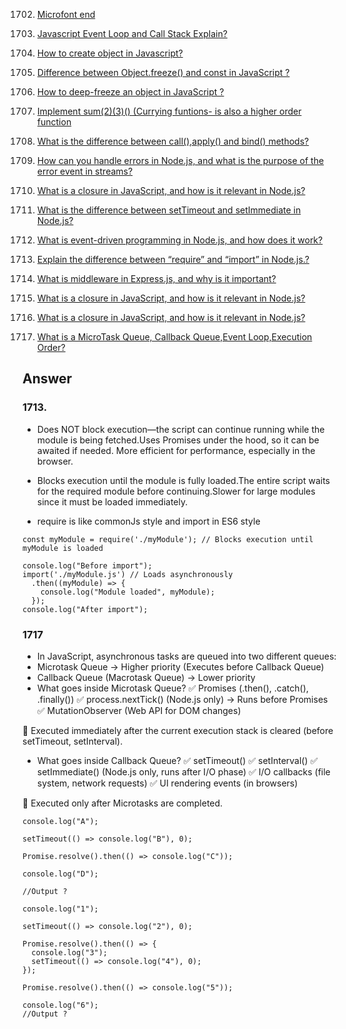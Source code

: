 1702. [Microfont end]()

1703. [Javascript Event Loop and Call Stack Explain?](https://www.knowledgehut.com/blog/web-development/node-js-event-loop)
1704. [How to create object in Javascript?](https://github.com/pracks224/Interview_Prep/blob/main/INTERVIEW_JAVASCRIPT/js_concepts)
1705. [Difference between Object.freeze() and const in JavaScript ?]()
1706. [How to deep-freeze an object in JavaScript ?](https://github.com/pracks224/Interview_Prep/blob/main/deepfreeze.js)
1707. [Implement sum(2)(3)() (Currying funtions- is also a higher order function](https://github.com/pracks224/Interview_Prep/blob/main/deepfreeze.js)
1708. [What is the difference between call(),apply() and bind() methods?](https://github.com/pracks224/Interview_Prep/blob/main/INTERVIEW_JAVASCRIPT/js_concepts)
1709. [How can you handle errors in Node.js, and what is the purpose of the error event in streams?](https://medium.com/@phamtuanchip/top-10-interview-question-for-node-js-senior-developer-c20bb80377a4)
1710. [What is a closure in JavaScript, and how is it relevant in Node.js?](https://medium.com/@phamtuanchip/top-10-interview-question-for-node-js-senior-developer-c20bb80377a4)
1711. [What is the difference between setTimeout and setImmediate in Node.js?](https://medium.com/@phamtuanchip/top-10-interview-question-for-node-js-senior-developer-c20bb80377a4)

1712. [What is event-driven programming in Node.js, and how does it work?](https://medium.com/@phamtuanchip/top-10-interview-question-for-node-js-senior-developer-c20bb80377a4)

1713. [Explain the difference between “require” and “import” in Node.js.?](https://medium.com/@phamtuanchip/top-10-interview-question-for-node-js-senior-developer-c20bb80377a4)

1714. [What is middleware in Express.js, and why is it important?](https://medium.com/@phamtuanchip/top-10-interview-question-for-node-js-senior-developer-c20bb80377a4)

1715. [What is a closure in JavaScript, and how is it relevant in Node.js?](https://medium.com/@phamtuanchip/top-10-interview-question-for-node-js-senior-developer-c20bb80377a4)

1716. [What is a closure in JavaScript, and how is it relevant in Node.js?](https://medium.com/@phamtuanchip/top-10-interview-question-for-node-js-senior-developer-c20bb80377a4)

1717. [What is a MicroTask Queue, Callback Queue,Event Loop,Execution Order?](#Node_Queue)

## Answer

### 1713.

- Does NOT block execution—the script can continue running while the module is being fetched.Uses Promises under the hood, so it can be awaited if needed. More efficient for performance, especially in the browser.

- Blocks execution until the module is fully loaded.The entire script waits for the required module before continuing.Slower for large modules since it must be loaded immediately.

- require is like commonJs style and import in ES6 style

```
const myModule = require('./myModule'); // Blocks execution until myModule is loaded

console.log("Before import");
import('./myModule.js') // Loads asynchronously
  .then((myModule) => {
    console.log("Module loaded", myModule);
  });
console.log("After import");
```

### 1717

- In JavaScript, asynchronous tasks are queued into two different queues:
- Microtask Queue → Higher priority (Executes before Callback Queue)
- Callback Queue (Macrotask Queue) → Lower priority
- What goes inside Microtask Queue?
  ✅ Promises (.then(), .catch(), .finally())
  ✅ process.nextTick() (Node.js only) → Runs before Promises
  ✅ MutationObserver (Web API for DOM changes)

🔹 Executed immediately after the current execution stack is cleared (before setTimeout, setInterval).

- What goes inside Callback Queue?
  ✅ setTimeout()
  ✅ setInterval()
  ✅ setImmediate() (Node.js only, runs after I/O phase)
  ✅ I/O callbacks (file system, network requests)
  ✅ UI rendering events (in browsers)

🔹 Executed only after Microtasks are completed.

```
console.log("A");

setTimeout(() => console.log("B"), 0);

Promise.resolve().then(() => console.log("C"));

console.log("D");

//Output ?

```

```
console.log("1");

setTimeout(() => console.log("2"), 0);

Promise.resolve().then(() => {
  console.log("3");
  setTimeout(() => console.log("4"), 0);
});

Promise.resolve().then(() => console.log("5"));

console.log("6");
//Output ?
```
